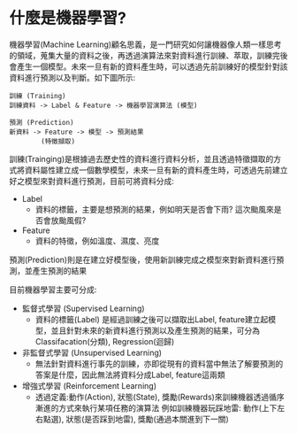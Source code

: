 # 什麼是機器學習?

機器學習(Machine Learning)顧名思義，是一門研究如何讓機器像人類一樣思考的領域，蒐集大量的資料之後，再透過演算法來對資料進行訓練、萃取，訓練完後會產生一個模型。未來一旦有新的資料產生時，可以透過先前訓練好的模型針對該資料進行預測以及判斷。如下圖所示:

```sequence
訓練 (Training)
訓練資料 -> Label & Feature -> 機器學習演算法 (模型)       
          
預測 (Prediction)
新資料 -> Feature -> 模型 -> 預測結果 
        (特徵擷取)
```

訓練(Trainging)是根據過去歷史性的資料進行資料分析，並且透過特徵擷取的方式將資料屬性建立成一個數學模型，未來一旦有新的資料產生時，可透過先前建立好之模型來對資料進行預測，目前可將資料分成:
* Label
	* 資料的標籤，主要是想預測的結果，例如明天是否會下雨? 這次颱風來是否會放颱風假?
* Feature
	*  資料的特徵，例如溫度、濕度、亮度

預測(Prediction)則是在建立好模型後，使用新訓練完成之模型來對新資料進行預測，並產生預測的結果


目前機器學習主要可分成:
* 監督式學習 (Supervised Learning)
	* 資料的標籤(Label) 是經過訓練之後可以擷取出Label, feature建立起模型，並且針對未來的新資料進行預測以及產生預測的結果，可分為Classifacation(分類), Regression(迴歸)
* 非監督式學習 (Unsupervised Learning)
	* 無法針對資料進行事先的訓練，亦即從現有的資料當中無法了解要預測的答案是什麼，因此無法將資料分成Label, feature這兩類
* 增強式學習 (Reinforcement Learning)
	* 透過定義:動作(Action), 狀態(State), 獎勵(Rewards)來訓練機器透過循序漸進的方式來執行某項任務的演算法
例如訓練機器玩踩地雷: 動作(上下左右點選), 狀態(是否踩到地雷), 獎勵(通過本關進到下一關)